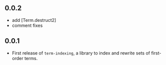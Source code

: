 ## 0.0.2
- add [Term.destruct2]
- comment fixes

## 0.0.1
- First release of `term-indexing`, a library to index and rewrite sets of first-order terms.
